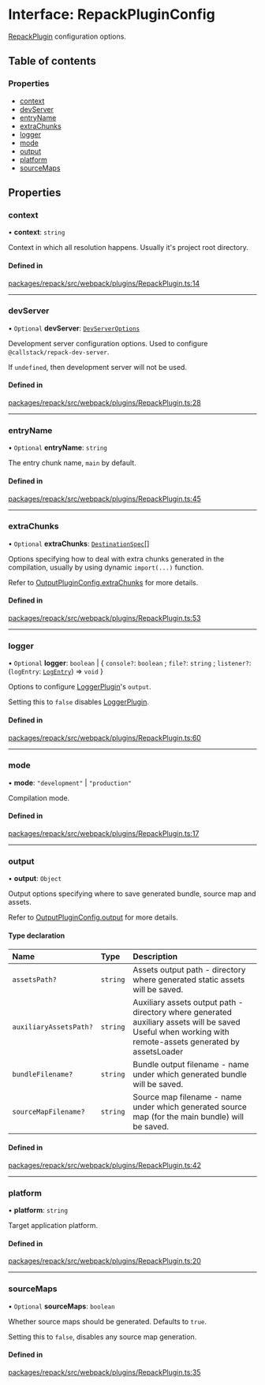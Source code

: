 # Interface: RepackPluginConfig

[RepackPlugin](../classes/RepackPlugin.md) configuration options.

## Table of contents

### Properties

- [context](./RepackPluginConfig.md#context)
- [devServer](./RepackPluginConfig.md#devserver)
- [entryName](./RepackPluginConfig.md#entryname)
- [extraChunks](./RepackPluginConfig.md#extrachunks)
- [logger](./RepackPluginConfig.md#logger)
- [mode](./RepackPluginConfig.md#mode)
- [output](./RepackPluginConfig.md#output)
- [platform](./RepackPluginConfig.md#platform)
- [sourceMaps](./RepackPluginConfig.md#sourcemaps)

## Properties

### context

• **context**: `string`

Context in which all resolution happens. Usually it's project root directory.

#### Defined in

[packages/repack/src/webpack/plugins/RepackPlugin.ts:14](https://github.com/callstack/repack/blob/1d9a1bb/packages/repack/src/webpack/plugins/RepackPlugin.ts#L14)

___

### devServer

• `Optional` **devServer**: [`DevServerOptions`](./DevServerOptions.md)

Development server configuration options.
Used to configure `@callstack/repack-dev-server`.

If `undefined`, then development server will not be used.

#### Defined in

[packages/repack/src/webpack/plugins/RepackPlugin.ts:28](https://github.com/callstack/repack/blob/1d9a1bb/packages/repack/src/webpack/plugins/RepackPlugin.ts#L28)

___

### entryName

• `Optional` **entryName**: `string`

The entry chunk name, `main` by default.

#### Defined in

[packages/repack/src/webpack/plugins/RepackPlugin.ts:45](https://github.com/callstack/repack/blob/1d9a1bb/packages/repack/src/webpack/plugins/RepackPlugin.ts#L45)

___

### extraChunks

• `Optional` **extraChunks**: [`DestinationSpec`](../types/plugins.DestinationSpec.md)[]

Options specifying how to deal with extra chunks generated in the compilation,
usually by using dynamic `import(...)` function.

Refer to [OutputPluginConfig.extraChunks](./plugins.OutputPluginConfig.md#extrachunks) for more details.

#### Defined in

[packages/repack/src/webpack/plugins/RepackPlugin.ts:53](https://github.com/callstack/repack/blob/1d9a1bb/packages/repack/src/webpack/plugins/RepackPlugin.ts#L53)

___

### logger

• `Optional` **logger**: `boolean` \| { `console?`: `boolean` ; `file?`: `string` ; `listener?`: (`logEntry`: [`LogEntry`](./LogEntry.md)) => `void`  }

Options to configure [LoggerPlugin](../classes/plugins.LoggerPlugin.md)'s `output`.

Setting this to `false` disables [LoggerPlugin](../classes/plugins.LoggerPlugin.md).

#### Defined in

[packages/repack/src/webpack/plugins/RepackPlugin.ts:60](https://github.com/callstack/repack/blob/1d9a1bb/packages/repack/src/webpack/plugins/RepackPlugin.ts#L60)

___

### mode

• **mode**: ``"development"`` \| ``"production"``

Compilation mode.

#### Defined in

[packages/repack/src/webpack/plugins/RepackPlugin.ts:17](https://github.com/callstack/repack/blob/1d9a1bb/packages/repack/src/webpack/plugins/RepackPlugin.ts#L17)

___

### output

• **output**: `Object`

Output options specifying where to save generated bundle, source map and assets.

Refer to [OutputPluginConfig.output](./plugins.OutputPluginConfig.md#output) for more details.

#### Type declaration

| Name | Type | Description |
| :------ | :------ | :------ |
| `assetsPath?` | `string` | Assets output path - directory where generated static assets will be saved. |
| `auxiliaryAssetsPath?` | `string` | Auxiliary assets output path - directory where generated auxiliary assets will be saved  Useful when working with remote-assets generated by assetsLoader |
| `bundleFilename?` | `string` | Bundle output filename - name under which generated bundle will be saved. |
| `sourceMapFilename?` | `string` | Source map filename - name under which generated source map (for the main bundle) will be saved. |

#### Defined in

[packages/repack/src/webpack/plugins/RepackPlugin.ts:42](https://github.com/callstack/repack/blob/1d9a1bb/packages/repack/src/webpack/plugins/RepackPlugin.ts#L42)

___

### platform

• **platform**: `string`

Target application platform.

#### Defined in

[packages/repack/src/webpack/plugins/RepackPlugin.ts:20](https://github.com/callstack/repack/blob/1d9a1bb/packages/repack/src/webpack/plugins/RepackPlugin.ts#L20)

___

### sourceMaps

• `Optional` **sourceMaps**: `boolean`

Whether source maps should be generated. Defaults to `true`.

Setting this to `false`, disables any source map generation.

#### Defined in

[packages/repack/src/webpack/plugins/RepackPlugin.ts:35](https://github.com/callstack/repack/blob/1d9a1bb/packages/repack/src/webpack/plugins/RepackPlugin.ts#L35)
